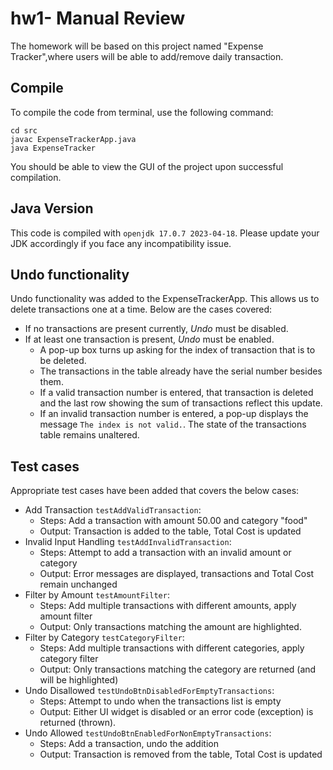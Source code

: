# hw1- Manual Review

The homework will be based on this project named "Expense Tracker",where users will be able to add/remove daily transaction. 

## Compile

To compile the code from terminal, use the following command:
```
cd src
javac ExpenseTrackerApp.java
java ExpenseTracker
```

You should be able to view the GUI of the project upon successful compilation. 

## Java Version
This code is compiled with ```openjdk 17.0.7 2023-04-18```. Please update your JDK accordingly if you face any incompatibility issue.

## Undo functionality
Undo functionality was added to the ExpenseTrackerApp. This allows us to delete transactions one at a time. Below are the cases covered:

- If no transactions are present currently, *Undo* must be disabled.
- If at least one transaction is present, *Undo* must be enabled.
  - A pop-up box turns up asking for the index of transaction that is to be deleted.
  - The transactions in the table already have the serial number besides them.
  - If a valid transaction number is entered, that transaction is deleted and the last row showing the sum of transactions reflect this update.
  - If an invalid transaction number is entered, a pop-up displays the message `The index is not valid.`. The state of the transactions table remains unaltered.

## Test cases
Appropriate test cases have been added that covers the below cases:

- Add Transaction `testAddValidTransaction`:
  - Steps: Add a transaction with amount 50.00 and category "food"
  - Output: Transaction is added to the table, Total Cost is updated
- Invalid Input Handling `testAddInvalidTransaction`:
  - Steps: Attempt to add a transaction with an invalid amount or category
  - Output: Error messages are displayed, transactions and Total Cost remain unchanged
- Filter by Amount `testAmountFilter`:
  - Steps: Add multiple transactions with different amounts, apply amount filter
  - Output: Only transactions matching the amount are highlighted.
- Filter by Category `testCategoryFilter`:
  - Steps: Add multiple transactions with different categories, apply category filter
  - Output: Only transactions matching the category are returned (and will be highlighted)
- Undo Disallowed `testUndoBtnDisabledForEmptyTransactions`:
  - Steps: Attempt to undo when the transactions list is empty
  - Output: Either UI widget is disabled or an error code (exception) is returned (thrown).
- Undo Allowed `testUndoBtnEnabledForNonEmptyTransactions`:
  - Steps: Add a transaction, undo the addition
  - Output: Transaction is removed from the table, Total Cost is updated

